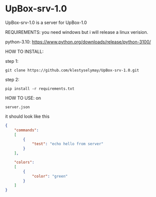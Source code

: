 # UpBox-srv-1.0
UpBox-srv-1.0 is a server for UpBox-1.0

REQUIREMENTS: you need windows but i will release a linux verision.

python-3.10: https://www.python.org/downloads/release/python-3100/

HOW TO INSTALL:

step 1: 
```
git clone https://github.com/klestyselymay/UpBox-srv-1.0.git
```
step 2:
```
pip install -r requirements.txt
```

HOW TO USE:
on 
```
server.json
```
it should look like this

```json
{
    "commands":
    [
        {
            "test": "echo hello from server"
        }
    ],

    "colors":
    [
        {
            "color": "green"
        }
    ]
}
